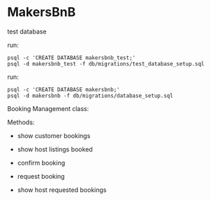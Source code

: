 # MakersBnB

test database 

run:
```
psql -c 'CREATE DATABASE makersbnb_test;'
psql -d makersbnb_test -f db/migrations/test_database_setup.sql
```


run:
```
psql -c 'CREATE DATABASE makersbnb;'
psql -d makersbnb -f db/migrations/database_setup.sql
```



Booking Management class:

Methods:

+ show customer bookings

+ show host listings booked

+ confirm booking

+ request booking

+ show host requested bookings
